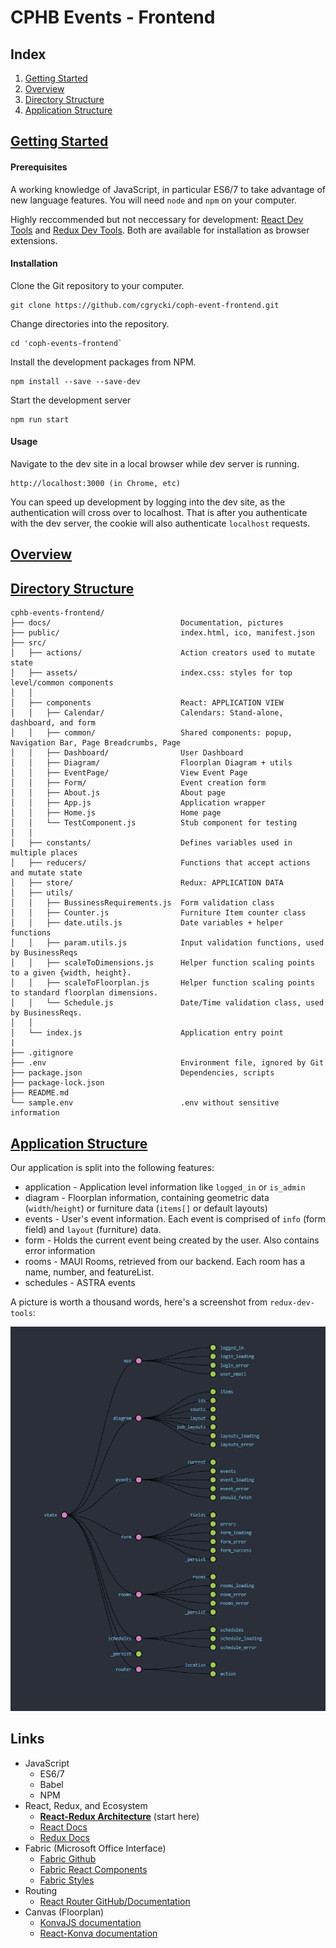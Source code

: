 # CPHB Events - Frontend


## Index

1. [Getting Started](#getting-started-anchor)
2. [Overview](#overview-anchor)
3. [Directory Structure](#dir-structure-anchor)
4. [Application Structure](#app-structure-anchor)


## [Getting Started](#getting-started-anchor)

#### Prerequisites

A working knowledge of JavaScript, in particular ES6/7 to take advantage of new language features. You will need `node` and `npm` on your computer.

Highly reccommended but not neccessary for development: [React Dev Tools](https://github.com/facebook/react-devtools) and [Redux Dev Tools](https://github.com/zalmoxisus/redux-devtools-extension). Both are available for installation as browser extensions.

#### Installation

Clone the Git repository to your computer.

```
git clone https://github.com/cgrycki/coph-event-frontend.git
```

Change directories into the repository.

```
cd 'coph-events-frontend`
```

Install the development packages from NPM.

```
npm install --save --save-dev
```

Start the development server

```
npm run start
```

#### Usage

Navigate to the dev site in a local browser while dev server is running.

```
http://localhost:3000 (in Chrome, etc) 
```

You can speed up development by logging into the dev site, as the authentication will cross over to localhost. That is after you authenticate with the dev server, the cookie will also authenticate `localhost` requests.


## [Overview](#overview-anchor)


## [Directory Structure](#dir-structure-anchor)

```
cphb-events-frontend/
├── docs/                             Documentation, pictures
├── public/                           index.html, ico, manifest.json
├── src/                            
│   ├── actions/                      Action creators used to mutate state
│   ├── assets/                       index.css: styles for top level/common components
│   │
│   ├── components                    React: APPLICATION VIEW
│   │   ├── Calendar/                 Calendars: Stand-alone, dashboard, and form
│   │   ├── common/                   Shared components: popup, Navigation Bar, Page Breadcrumbs, Page
│   │   ├── Dashboard/                User Dashboard
│   │   ├── Diagram/                  Floorplan Diagram + utils
│   │   ├── EventPage/                View Event Page
│   │   ├── Form/                     Event creation form
│   │   ├── About.js                  About page
│   │   ├── App.js                    Application wrapper
│   │   ├── Home.js                   Home page
│   │   └── TestComponent.js          Stub component for testing
│   │
│   ├── constants/                    Defines variables used in multiple places
│   ├── reducers/                     Functions that accept actions and mutate state
│   ├── store/                        Redux: APPLICATION DATA
│   ├── utils/
│   │   ├── BussinessRequirements.js  Form validation class
│   │   ├── Counter.js                Furniture Item counter class
│   │   ├── date.utils.js             Date variables + helper functions
│   │   ├── param.utils.js            Input validation functions, used by BusinessReqs
│   │   ├── scaleToDimensions.js      Helper function scaling points to a given {width, height}.
│   │   ├── scaleToFloorplan.js       Helper function scaling points to standard floorplan dimensions.
│   │   └── Schedule.js               Date/Time validation class, used by BusinessReqs.
│   │
│   └── index.js                      Application entry point
|
├── .gitignore
├── .env                              Environment file, ignored by Git
├── package.json                      Dependencies, scripts
├── package-lock.json
├── README.md
└── sample.env                        .env without sensitive information

```


## [Application Structure](#app-structure-anchor)

Our application is split into the following features:
  * application - Application level information like `logged_in` or `is_admin`
  * diagram - Floorplan information, containing geometric data (`width`/`height`) or furniture data (`items[]` or default layouts)
  * events - User's event information. Each event is comprised of `info` (form field) and `layout` (furniture) data.
  * form - Holds the current event being created by the user. Also contains error information
  * rooms - MAUI Rooms, retrieved from our backend. Each room has a name, number, and featureList.
  * schedules - ASTRA events

A picture is worth a thousand words, here's a screenshot from `redux-dev-tools`:

<img src='docs/pics/store-all.PNG'>





## Links

- JavaScript
  * ES6/7
  * Babel
  * NPM
- React, Redux, and Ecosystem
  * **[React-Redux Architecture](https://medium.com/mofed/react-redux-architecture-overview-7b3e52004b6e)** (start here)
  * [React Docs](https://reactjs.org/docs/getting-started.html)
  * [Redux Docs](https://redux.js.org/)
- Fabric (Microsoft Office Interface)
  - [Fabric Github](https://github.com/OfficeDev/office-ui-fabric-react)
  - [Fabric React Components](https://developer.microsoft.com/en-us/fabric#/components)
  - [Fabric Styles](https://developer.microsoft.com/en-us/fabric#/styles)
- Routing
  * [React Router GitHub/Documentation](https://github.com/ReactTraining/react-router)
- Canvas (Floorplan)
  * [KonvaJS documentation](https://konvajs.github.io/docs/index.html)
  * [React-Konva documentation](https://konvajs.github.io/docs/react/)
